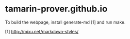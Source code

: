 tamarin-prover.github.io
========================

To build the webpage, install generate-md [1] and run make.

[1] http://mixu.net/markdown-styles/
